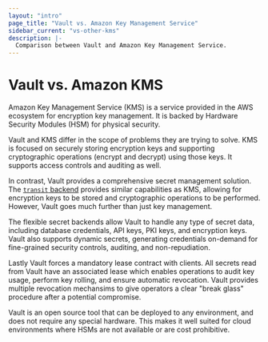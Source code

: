 ```yaml
---
layout: "intro"
page_title: "Vault vs. Amazon Key Management Service"
sidebar_current: "vs-other-kms"
description: |-
  Comparison between Vault and Amazon Key Management Service.
---
```


# Vault vs. Amazon KMS

Amazon Key Management Service (KMS) is a service provided in the AWS ecosystem
for encryption key management. It is backed by Hardware Security Modules (HSM)
for physical security.

Vault and KMS differ in the scope of problems they are trying to solve.  KMS is
focused on securely storing encryption keys and supporting cryptographic
operations (encrypt and decrypt) using those keys. It supports access controls
and auditing as well.

In contrast, Vault provides a comprehensive secret management solution.  The
[`transit` backend](/docs/secrets/transit/index.html) provides similar
capabilities as KMS, allowing for encryption keys to be stored and
cryptographic operations to be performed. However, Vault goes much further than
just key management.

The flexible secret backends allow Vault to handle any type of secret data,
including database credentials, API keys, PKI keys, and encryption keys.  Vault
also supports dynamic secrets, generating credentials on-demand for
fine-grained security controls, auditing, and non-repudiation.

Lastly Vault forces a mandatory lease contract with clients. All secrets read
from Vault have an associated lease which enables operations to audit key
usage, perform key rolling, and ensure automatic revocation. Vault provides
multiple revocation mechansims to give operators a clear "break glass"
procedure after a potential compromise.

Vault is an open source tool that can be deployed to any environment, and does
not require any special hardware. This makes it well suited for cloud
environments where HSMs are not available or are cost prohibitive.

